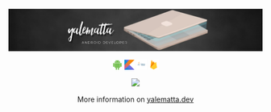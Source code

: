 ![Layale Matta](https://github.com/yalematta/yalematta/blob/master/banner.jpg)

<p align="center">
  <code><img height="20" src="https://raw.githubusercontent.com/github/explore/80688e429a7d4ef2fca1e82350fe8e3517d3494d/topics/android/android.png"></code>
  <code><img height="20" src="https://raw.githubusercontent.com/github/explore/80688e429a7d4ef2fca1e82350fe8e3517d3494d/topics/kotlin/kotlin.png"></code>
  <code><img height="20" src="https://raw.githubusercontent.com/github/explore/80688e429a7d4ef2fca1e82350fe8e3517d3494d/topics/java/java.png"></code>
  <code><img height="20" src="https://raw.githubusercontent.com/github/explore/80688e429a7d4ef2fca1e82350fe8e3517d3494d/topics/firebase/firebase.png"></code>
</p>

<p align="center">
  <img src="https://img.shields.io/twitter/follow/yalematta?style=social"/>
</p>

<p align="center">
  More information on <a href="https://yalematta.dev">yalematta.dev</a> 
</p>

<!--<center>
 <table>
   <tr>
       <td><img width="460px" align="left" src="https://github-readme-stats.vercel.app/api/top-langs/?username=yalematta&hide=html&layout=compact" /></td>
       <td><img width="495px" align="left" src="https://github-readme-stats.vercel.app/api?username=yalematta&theme=default" /></td>
   </tr>   
 </table>
</center>-->
